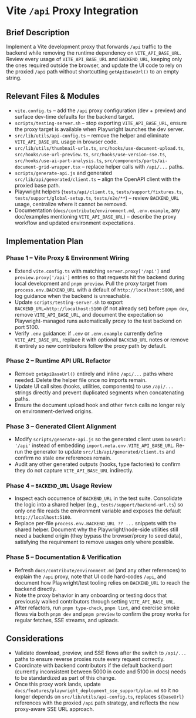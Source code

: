 # Vite `/api` Proxy Integration

## Brief Description

Implement a Vite development proxy that forwards `/api` traffic to the backend while removing the runtime dependency on `VITE_API_BASE_URL`. Review every usage of `VITE_API_BASE_URL` and `BACKEND_URL`, keeping only the ones required outside the browser, and update the UI code to rely on the proxied `/api` path without shortcutting `getApiBaseUrl()` to an empty string.

## Relevant Files & Modules

- `vite.config.ts` – add the `/api` proxy configuration (dev + preview) and surface dev-time defaults for the backend target.
- `scripts/testing-server.sh` – stop exporting `VITE_API_BASE_URL`, ensure the proxy target is available when Playwright launches the dev server.
- `src/lib/utils/api-config.ts` – remove the helper and eliminate `VITE_API_BASE_URL` usage in browser code.
- `src/lib/utils/thumbnail-urls.ts`, `src/hooks/use-document-upload.ts`, `src/hooks/use-url-preview.ts`, `src/hooks/use-version-sse.ts`, `src/hooks/use-ai-part-analysis.ts`, `src/components/parts/ai-document-grid-wrapper.tsx` – replace helper calls with `/api/...` paths.
- `scripts/generate-api.js` and generated `src/lib/api/generated/client.ts` – align the OpenAPI client with the proxied base path.
- Playwright helpers (`tests/api/client.ts`, `tests/support/fixtures.ts`, `tests/support/global-setup.ts`, `tests/e2e/**`) – review `BACKEND_URL` usage, centralize where it cannot be removed.
- Documentation (`docs/contribute/environment.md`, `.env.example`, any doc/examples mentioning `VITE_API_BASE_URL`) – describe the proxy workflow and updated environment expectations.

## Implementation Plan

### Phase 1 – Vite Proxy & Environment Wiring
- Extend `vite.config.ts` with matching `server.proxy['/api']` and `preview.proxy['/api']` entries so that requests hit the backend during local development and `pnpm preview`. Pull the proxy target from `process.env.BACKEND_URL` with a default of `http://localhost:5000`, and log guidance when the backend is unreachable.
- Update `scripts/testing-server.sh` to export `BACKEND_URL=http://localhost:5100` (if not already set) before `pnpm dev`, remove `VITE_API_BASE_URL`, and document the expectation so Playwright-managed runs automatically proxy to the test backend on port 5100.
- Verify `.env` guidance: if `.env` or `.env.example` currently define `VITE_API_BASE_URL`, replace it with optional `BACKEND_URL` notes or remove it entirely so new contributors follow the proxy path by default.

### Phase 2 – Runtime API URL Refactor
- Remove `getApiBaseUrl()` entirely and inline `/api/...` paths where needed. Delete the helper file once no imports remain.
- Update UI call sites (hooks, utilities, components) to use `/api/...` strings directly and prevent duplicated segments when concatenating paths.
- Ensure the document upload hook and other `fetch` calls no longer rely on environment-derived origins.

### Phase 3 – Generated Client Alignment
- Modify `scripts/generate-api.js` so the generated client uses `baseUrl: '/api'` instead of embedding `import.meta.env.VITE_API_BASE_URL`. Re-run the generator to update `src/lib/api/generated/client.ts` and confirm no stale env references remain.
- Audit any other generated outputs (hooks, type factories) to confirm they do not capture `VITE_API_BASE_URL` indirectly.

### Phase 4 – `BACKEND_URL` Usage Review
- Inspect each occurrence of `BACKEND_URL` in the test suite. Consolidate the logic into a shared helper (e.g., `tests/support/backend-url.ts`) so only one file reads the environment variable and exposes the default `http://localhost:5100`.
- Replace per-file `process.env.BACKEND_URL ?? ...` snippets with the shared helper. Document why the Playwright/node-side utilities still need a backend origin (they bypass the browser/proxy to seed data), satisfying the requirement to remove usages only where possible.

### Phase 5 – Documentation & Verification
- Refresh `docs/contribute/environment.md` (and any other references) to explain the `/api` proxy, note that UI code hard-codes `/api`, and document how Playwright/test tooling relies on `BACKEND_URL` to reach the backend directly.
- Note the proxy behavior in any onboarding or testing docs that previously walked contributors through setting `VITE_API_BASE_URL`.
- After refactors, run `pnpm type-check`, `pnpm lint`, and exercise smoke flows via both `pnpm dev` and `pnpm preview` to confirm the proxy works for regular fetches, SSE streams, and uploads.

## Considerations

- Validate download, preview, and SSE flows after the switch to `/api/...` paths to ensure reverse proxies route every request correctly.
- Coordinate with backend contributors if the default backend port (currently inconsistent between 5000 in code and 5100 in docs) needs to be standardized as part of this change.
- Once this proxy work lands, update `docs/features/playwright_deployment_sse_support/plan.md` so it no longer depends on `src/lib/utils/api-config.ts`, replaces `${baseUrl}` references with the proxied `/api` path strategy, and reflects the new proxy-aware SSE URL approach.
